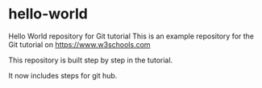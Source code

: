 # hello-world
Hello World repository for Git tutorial
This is an example repository for the Git tutorial on https://www.w3schools.com

This repository is built step by step in the tutorial.

It now includes steps for git hub.
